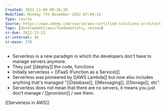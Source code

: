 ```yaml
---
Created: 2022-11-08 08:36:20
Modified: Monday 7th November 2022 07:09:16
Type: course
Source: https://www.udemy.com/course/aws-certified-solutions-architect-associate-saa-c01/?xref=E0Aed11STH4LPUQvCz0GJFABTmM=
Tags: [development/aws/fundamentals, review]
sr-due: 2022-12-23
sr-interval: 36
sr-ease: 270
---
```


- Serverless is a new paradigm in which the developers don't have to manage servers anymore.
- They just [[deploy]] the code, functions
- Initially serverless = [[FaaS (Function as a Service)]]
- Serverless was pioneered by [[AWS Lambda]] but now also includes anything that's managed "[[Database]], [[Messaging]], [[Storage]], etc".
- Serverless does not mean that there are no servers, it means you just don't manage / [[provision]] / see them.

[[Serverless in AWS]]